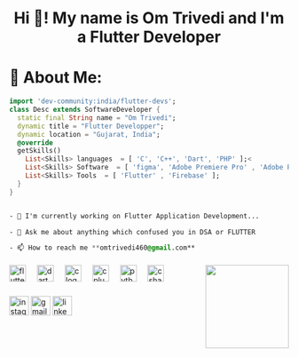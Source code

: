 <h1 align="center">Hi 👋! My name is Om Trivedi and I'm a Flutter Developer</h1>

###

# 💫 About Me:

```dart
import 'dev-community:india/flutter-devs'; 
class Desc extends SoftwareDeveloper {
  static final String name = "Om Trivedi";
  dynamic title = "Flutter Developper";
  dynamic location = "Gujarat, India";
  @override
  getSkills()    
    List<Skills> languages  = [ 'C', 'C++', 'Dart', 'PHP' ];<
    List<Skills> Software  = [ 'figma', 'Adobe Premiere Pro' , 'Adobe Photoshop' ];
    List<Skills> Tools  = [ 'Flutter' , 'Firebase' ];
  }
}
```

```css

- 🔭 I'm currently working on Flutter Application Development...

- 💬 Ask me about anything which confused you in DSA or FLUTTER

- 📫 How to reach me **omtrivedi460@gmail.com**
```

###

<img align="right" height="150" src="https://camo.githubusercontent.com/2d74e5bb8437158e8e03f146db949b974c13df30804383207563ec797213182c/68747470733a2f2f6d656469612e67697068792e636f6d2f6d656469612f663369774a464f564f777579374b364646772f67697068792e676966"  />

###

<div align="left">
  <img src="https://cdn.jsdelivr.net/gh/devicons/devicon/icons/flutter/flutter-original.svg" height="30" alt="flutter logo"  />
  <img width="12" />
  <img src="https://cdn.jsdelivr.net/gh/devicons/devicon/icons/dart/dart-original.svg" height="30" alt="dart logo"  />
  <img width="12" />
  <img src="https://cdn.jsdelivr.net/gh/devicons/devicon/icons/c/c-original.svg" height="30" alt="c logo"  />
  <img width="12" />
  <img src="https://cdn.jsdelivr.net/gh/devicons/devicon/icons/cplusplus/cplusplus-original.svg" height="30" alt="cplusplus logo"  />
  <img width="12" />
  <img src="https://cdn.jsdelivr.net/gh/devicons/devicon/icons/python/python-original.svg" height="30" alt="python logo"  />
  <img width="12" />
  <img src="https://cdn.jsdelivr.net/gh/devicons/devicon/icons/csharp/csharp-original.svg" height="30" alt="csharp logo"  />
</div>

###

<div align="left">
  <img src="https://img.shields.io/static/v1?message=Instagram&logo=instagram&label=&color=E4405F&logoColor=white&labelColor=&style=for-the-badge" height="35" alt="instagram logo"  />
  <img src="https://img.shields.io/static/v1?message=Gmail&logo=gmail&label=&color=D14836&logoColor=white&labelColor=&style=for-the-badge" height="35" alt="gmail logo"  />
  <img src="https://img.shields.io/static/v1?message=LinkedIn&logo=linkedin&label=&color=0077B5&logoColor=white&labelColor=&style=for-the-badge" height="35" alt="linkedin logo"  />
</div>

###
